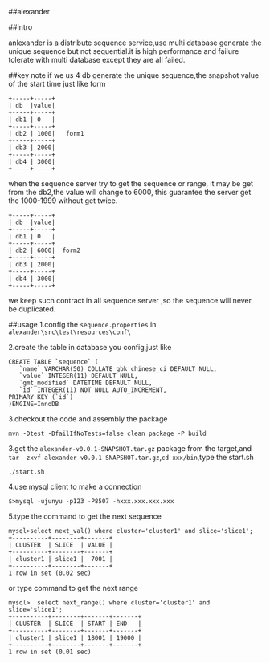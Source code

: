 ##alexander

##intro

anlexander is a distribute sequence service,use multi database generate the unique sequence but not sequential.it is high performance and failure tolerate with multi database except they are all failed.

##key note
if we us 4 db generate the unique sequence,the snapshot value of the start time just like form

    +-----+-----+
    | db  |value|
    +-----+-----+
    | db1 | 0   |
    +-----+-----+
    | db2 | 1000|   form1
    +-----+-----+
    | db3 | 2000|
    +-----+-----+
    | db4 | 3000|
    +-----+-----+

when the sequence server try to get the sequence or range, it may be get from the db2,the value will change to 6000, this guarantee the server get the 1000-1999 without get twice.
   
    +-----+-----+
    | db  |value|
    +-----+-----+
    | db1 | 0   |
    +-----+-----+
    | db2 | 6000|  form2
    +-----+-----+
    | db3 | 2000|
    +-----+-----+
    | db4 | 3000|
    +-----+-----+
we keep such contract in all sequence server ,so the sequence will never be duplicated.

##usage
1.config the `sequence.properties` in `alexander\src\test\resources\conf\`

2.create the table in database you config,just like 
   
    CREATE TABLE `sequence` (
       `name` VARCHAR(50) COLLATE gbk_chinese_ci DEFAULT NULL,
       `value` INTEGER(11) DEFAULT NULL,
       `gmt_modified` DATETIME DEFAULT NULL,
       `id` INTEGER(11) NOT NULL AUTO_INCREMENT,
    PRIMARY KEY (`id`)
    )ENGINE=InnoDB

3.checkout the code and assembly the package
    
    mvn -Dtest -DfailIfNoTests=false clean package -P build
    
3.get the `alexander-v0.0.1-SNAPSHOT.tar.gz` package from the target,and `tar -zxvf alexander-v0.0.1-SNAPSHOT.tar.gz`,`cd xxx/bin`,type the start.sh
    
    ./start.sh
  
4.use mysql client to make a connection
    
    $>mysql -ujunyu -p123 -P8507 -hxxx.xxx.xxx.xxx
    
5.type the command to get the next sequence
    
    mysql>select next_val() where cluster='cluster1' and slice='slice1';
    +----------+--------+-------+
    | CLUSTER  | SLICE  | VALUE |
    +----------+--------+-------+
    | cluster1 | slice1 |  7001 |
    +----------+--------+-------+
    1 row in set (0.02 sec)
  
  or type command to get the next range
    
    mysql>  select next_range() where cluster='cluster1' and slice='slice1';
    +----------+--------+-------+-------+
    | CLUSTER  | SLICE  | START | END   |
    +----------+--------+-------+-------+
    | cluster1 | slice1 | 18001 | 19000 |
    +----------+--------+-------+-------+
    1 row in set (0.01 sec)
  
